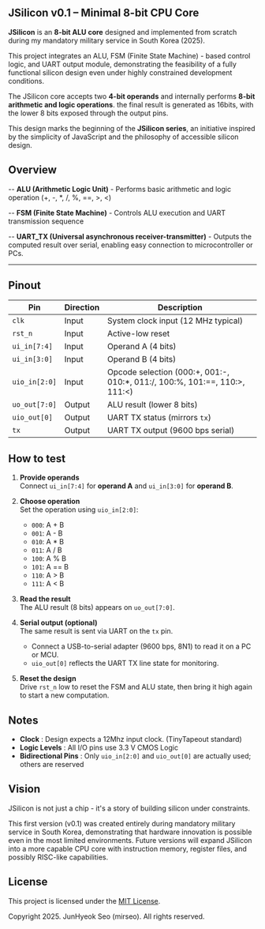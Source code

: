 <!---

This file is used to generate your project datasheet. Please fill in the information below and delete any unused
sections.

You can also include images in this folder and reference them in the markdown. Each image must be less than
512 kb in size, and the combined size of all images must be less than 1 MB.
-->

## JSilicon v0.1 – Minimal 8-bit CPU Core

**JSilicon** is an **8-bit ALU core** designed and implemented from scratch during my mandatory military service in South Korea (2025).  

This project integrates an ALU, FSM (Finite State Machine) - based control logic, and UART output module, demonstrating the feasibility of a fully functional silicon design even under highly constrained development conditions.  

The JSilicon core accepts two **4-bit operands** and internally performs **8-bit arithmetic and logic operations**. the final result is generated as 16bits, with the lower 8 bits exposed through the output pins.  

This design marks the beginning of the **JSilicon series**, an initiative inspired by the simplicity of JavaScript and the philosophy of accessible silicon design.  

## Overview

-- **ALU (Arithmetic Logic Unit)** - Performs basic arithmetic and logic operation (+, -, *, /, %, ==, >, <)  

-- **FSM (Finite State Machine)** - Controls ALU execution and UART transmission sequence

-- **UART_TX (Universal asynchronous receiver-transmitter)** - Outputs the computed result over serial, enabling easy connection to microcontroller or PCs.

---

## Pinout
| Pin | Direction | Description |
|-----|-----------|-------------|
| `clk`       | Input  | System clock input (12 MHz typical) |
| `rst_n`     | Input  | Active-low reset |
| `ui_in[7:4]` | Input  | Operand A (4 bits) |
| `ui_in[3:0]` | Input  | Operand B (4 bits) |
| `uio_in[2:0]` | Input  | Opcode selection (000:+, 001:-, 010:*, 011:/, 100:%, 101:==, 110:>, 111:<) |
| `uo_out[7:0]` | Output | ALU result (lower 8 bits) |
| `uio_out[0]` | Output | UART TX status (mirrors `tx`) |
| `tx`        | Output | UART TX output (9600 bps serial) | 

## How to test
1. **Provide operands**  
   Connect `ui_in[7:4]` for **operand A** and `ui_in[3:0]` for **operand B**.

2. **Choose operation**  
   Set the operation using `uio_in[2:0]`:  
   - `000`: A + B  
   - `001`: A - B  
   - `010`: A * B  
   - `011`: A / B  
   - `100`: A % B  
   - `101`: A == B  
   - `110`: A > B  
   - `111`: A < B  

3. **Read the result**  
   The ALU result (8 bits) appears on `uo_out[7:0]`.

4. **Serial output (optional)**  
   The same result is sent via UART on the `tx` pin.  
   - Connect a USB-to-serial adapter (9600 bps, 8N1) to read it on a PC or MCU.  
   - `uio_out[0]` reflects the UART TX line state for monitoring.

5. **Reset the design**  
   Drive `rst_n` low to reset the FSM and ALU state, then bring it high again to start a new computation.

## Notes

- **Clock** : Design expects a 12Mhz input clock. (TinyTapeout standard)
- **Logic Levels** : All I/O pins use 3.3 V CMOS Logic
- **Bidirectional Pins** : Only `uio_in[2:0]` and `uio_out[0]` are actually used; others are reserved

## Vision
JSilicon is not just a chip - it's a story of building silicon under constraints.  

This first version (v0.1) was created entirely during mandatory military service in South Korea, demonstrating that hardware innovation is possible even in the most limited environments. Future versions will expand JSilicon into a more capable CPU core with instruction memory, register files, and possibly RISC-like capabilities.

## License
This project is licensed under the [MIT License](https://opensource.org/license/mit/).  

Copyright 2025. JunHyeok Seo (mirseo). All rights reserved.  